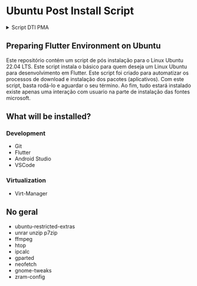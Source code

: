 # Ubuntu Post Install Script
<details><summary>Script DTI PMA</summary>

 ~~~shell
# Baixar o script do GitHub
wget https://raw.githubusercontent.com/cesarbrunoms/ubuntu_post_install_script/main/after_install_ubuntu.sh

# Dar permissão de execução ao script baixado
chmod +x after_install_ubuntu.sh

# Executar o script baixado
bash after_install_ubuntu.sh
  
~~~  
</details>

## Preparing Flutter Environment on Ubuntu
Este repositório contém um script de pós instalação para o Linux Ubuntu 22.04 LTS.
Este script instala o básico para quem deseja um Linux Ubuntu para desenvolvimento em Flutter.
Este script foi criado para automatizar os processos de download e instalação dos pacotes (aplicativos). Com este script, basta rodá-lo e aguardar o seu término. Ao fim, tudo estará instalado existe apenas uma interação com usuario na parte de instalação das fontes microsoft.
## What will be installed?
### Development
* Git
* Flutter
* Android Studio
* VSCode
### Virtualization
* Virt-Manager
## No geral
* ubuntu-restricted-extras
* unrar unzip p7zip
* ffmpeg
* htop
* ipcalc
* gparted
* neofetch
* gnome-tweaks
* zram-config

